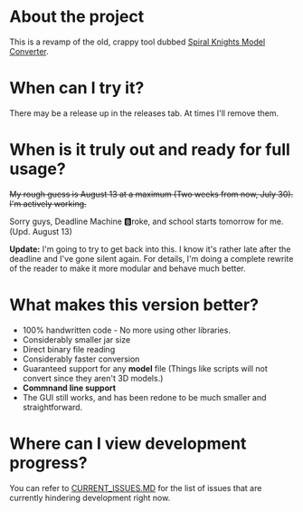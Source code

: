 # About the project
This is a revamp of the old, crappy tool dubbed [Spiral Knights Model Converter](https://github.com/XanTheDragon/Spiral-Knights-Model-Converter).

# When can I try it?
There may be a release up in the releases tab. At times I'll remove them.

# When is it truly out and ready for full usage?
~~My rough guess is August 13 at a maximum (Two weeks from now, July 30). I'm actively working.~~

Sorry guys, Deadline Machine 🅱roke, and school starts tomorrow for me. (Upd. August 13)

**Update:** I'm going to try to get back into this. I know it's rather late after the deadline and I've gone silent again. For details, I'm doing a complete rewrite of the reader to make it more modular and behave much better.

# What makes this version better?

* 100% handwritten code - No more using other libraries.
 * Considerably smaller jar size
* Direct binary file reading
 * Considerably faster conversion
 * Guaranteed support for any **model** file (Things like scripts will not convert since they aren't 3D models.)
* **Commnand line support**
* The GUI still works, and has been redone to be much smaller and straightforward.

# Where can I view development progress? 

You can refer to [CURRENT_ISSUES.MD](https://github.com/XanTheDragon/Spiral-Knights-Animator-Tools/blob/master/CURRENT_ISSUES.md) for the list of issues that are currently hindering development right now.
